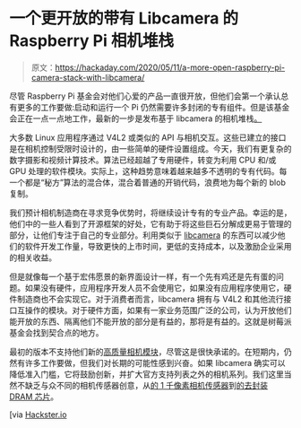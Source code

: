 # 一个更开放的带有 Libcamera 的 Raspberry Pi 相机堆栈

> 原文：<https://hackaday.com/2020/05/11/a-more-open-raspberry-pi-camera-stack-with-libcamera/>

尽管 Raspberry Pi 基金会对他们心爱的产品一直很开放，但他们会第一个承认总有更多的工作要做:启动和运行一个 Pi 仍然需要许多封闭的专有组件。但是该基金会正在一点一点地工作，最新的一步是发布基于 libcamera 的相机堆栈[。](https://www.raspberrypi.org/blog/an-open-source-camera-stack-for-raspberry-pi-using-libcamera/)

大多数 Linux 应用程序通过 V4L2 或类似的 API 与相机交互。这些已建立的接口是在相机控制受限时设计的，由一些简单的硬件设置组成。今天，我们有更复杂的数字摄影和视频计算技术。算法已经超越了专用硬件，转变为利用 CPU 和/或 GPU 处理的软件模块。实际上，这种趋势意味着越来越多不透明的专有代码。每一个都是“秘方”算法的混合体，混合着普通的开销代码，浪费地为每个新的 blob 复制。

我们预计相机制造商在寻求竞争优势时，将继续设计专有的专业产品。幸运的是，他们中的一些人看到了开源框架的好处，它有助于将这些巨石分解成更易于管理的部分，让他们专注于自己的专业部分。利用类似于 [libcamera](https://libcamera.org/) 的东西可以减少他们的软件开发工作量，导致更快的上市时间，更低的支持成本，以及激励企业采用的相关收益。

但是就像每一个基于宏伟愿景的新界面设计一样，有一个先有鸡还是先有蛋的问题。如果没有硬件，应用程序开发人员不会使用它，如果没有应用程序使用它，硬件制造商也不会实现它。对于消费者而言，libcamera 拥有与 V4L2 和其他流行接口互操作的模块。对于硬件方面，如果有一家业务范围广泛的公司，认为开放他们能开放的东西、隔离他们不能开放的部分是有益的，那将是有益的。这就是树莓派基金会找到契合点的地方。

最初的版本不支持他们新的[高质量相机模块](https://hackaday.com/2020/05/01/new-part-day-raspberry-pi-camera-gets-serious-with-12-megapixels-proper-lenses/)，尽管这是很快承诺的。在短期内，仍然有许多工作要做，但我们对长期的可能性感到兴奋。如果 libcamera 确实可以降低准入门槛，它将鼓励创新，并扩大官方支持列表之外的相机系列。我们这里当然不缺乏与众不同的相机传感器创意，从[的 1 千像素相机传感器](https://hackaday.com/2019/12/30/image-sensor-from-discrete-parts-delivers-glorious-1-kilopixel-images/)到[的去封装 DRAM 芯片](https://hackaday.com/2014/04/05/taking-pictures-with-a-dram-chip/)。

[via [Hackster.io](https://www.hackster.io/news/raspberry-pi-foundation-announces-libcamera-based-open-source-camera-stack-eb41f911c9f7)